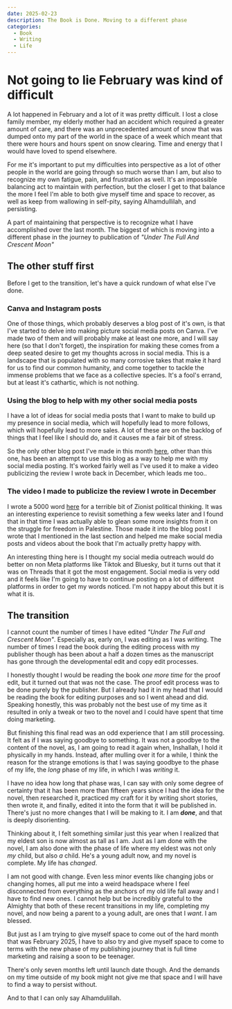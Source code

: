 ```yaml
---
date: 2025-02-23
description: The Book is Done. Moving to a different phase
categories:
  - Book
  - Writing
  - Life
---
```


# Not going to lie February was kind of difficult

A lot happened in February and a lot of it was pretty difficult. I lost a close family member, my elderly mother had an accident which required a greater amount of care, and there was an unprecedented amount of snow that was dumped onto my part of the world in the space of a week which meant that there were hours and hours spent on snow clearing. Time and energy that I would have loved to spend elsewhere.

For me it's important to put my difficulties into perspective as a lot of other people in the world are going through so much worse than I am, but also to recognize my own fatigue,  pain, and frustration as well. It's an impossible balancing act to maintain with perfection, but the closer I get to that balance the more I feel I'm able to both give myself time and space to recover, as well as keep from wallowing in self-pity, saying Alhamdullilah, and persisting.

A part of maintaining that perspective is to recognize what I have accomplished over the last month. The biggest of which is moving into a different phase in the journey to publication of *"Under The Full And Crescent Moon"*

<!-- more -->

## The other stuff first

Before I get to the transition, let's have a quick rundown of what else I've done.

### Canva and Instagram posts

One of those things, which probably deserves a blog post of it's own, is that I've started to delve into making picture social media posts on Canva. I've made two of them and will probably make at least one more, and I will say here (so that I don't forget), the inspiration for making these comes from a deep seated desire to get my thoughts across in social media. This is a landscape that is populated with so many corrosive takes that make it hard for us to find our common humanity, and come together to tackle the immense problems that we face as a collective species. It's a fool's errand, but at least it's cathartic, which is not nothing.

### Using the blog to help with my other social media posts

I have a lot of ideas for social media posts that I want to make to build up my presence in social media, which will hopefully lead to more follows, which will hopefully lead to more sales. A lot of these are on the backlog of things that I feel like I should do, and it causes me a fair bit of stress.

So the only other blog post I've made in this month [here](thoughtsformedia.md), other than this one, has been an attempt to use this blog as a way to help me with my social media posting. It's worked fairly well as I've used it to make a video publicizing the review I wrote back in December, which leads me too..

### The video I made to publicize the review I wrote in December

I wrote a 5000 word [here](review_WarOfReturn.md) for a terrible bit of Zionist political thinking. It was an interesting experience to revisit something a few weeks later and I found that in that time I was actually able to glean some more insights from it on the struggle for freedom in Palestine. Those made it into the blog post I wrote that I mentioned in the last section and helped me make social media posts and videos about the book that I'm actually pretty happy with.

An interesting thing here is I thought my social media outreach would do better on non Meta platforms like Tiktok and Bluesky, but it turns out that it was on Threads that it got the most engagement. Social media is very odd and it feels like I'm going to have to continue posting on a lot of different platforms in order to get my words noticed. I'm not happy about this but it is what it is.

## The transition

I cannot count the number of times I have edited *"Under The Full and Crescent Moon"*. Especially as, early on, I was editing as I was writing. The number of times I read the book during the editing process with my publisher though has been about a half a dozen times as the manuscript has gone through the developmental edit and copy edit processes.

I honestly thought I would be reading the book *one more time* for the proof edit, but it turned out that was not the case. The proof edit process was to be done purely by the publisher. But I already had it in my head that I would be reading the book for editing purposes and so I went ahead and did. Speaking honestly, this was probably not the best use of my time as it resulted in only a tweak or two to the novel and I could have spent that time doing marketing.

But finishing this final read was an odd experience that I am still processing. It felt as if I was saying goodbye to something. It was not a goodbye to the content of the novel, as, I am going to read it again when, Inshallah, I hold it physically in my hands. Instead, after mulling over it for a while, I think the reason for the strange emotions is that I was saying goodbye to the phase of my life, the *long* phase of my life, in which I was *writing* it.

I have no idea how long that phase was, I can say with only some degree of certainty that it has been more than fifteen years since I had the idea for the novel, then researched it, practiced my craft for it by writing short stories, then wrote it, and finally, edited it into the form that it will be published in. There's just no more changes that I will be making to it. I am ***done***, and that is deeply disorienting.

Thinking about it, I felt something similar just this year when I realized that my eldest son is now almost as tall as I am. Just as I am done with the novel, I am also done with the phase of life where my eldest was not only *my* child, but also *a* child. He's a young adult now, and my novel is complete. My life has *changed*.

I am not good with change. Even less minor events like changing jobs or changing homes, all put me into a weird headspace where I feel disconnected from everything as the anchors of my old life fall away and I have to find new ones. I cannot help but be incredibly grateful to the Almighty that both of these recent transitions in my life, completing my novel, and now being a parent to a young adult, are ones that I *want*. I am blessed.

But just as I am trying to give myself space to come out of the hard month that was February 2025, I have to also try and give myself space to come to terms with the new phase of my publishing journey that is full time marketing and raising a soon to be teenager.

There's only seven months left until launch date though.  And the demands on my time outside of my book might not give me that space and I will have to find a way to persist without.

And to that I can only say Alhamdulillah.
